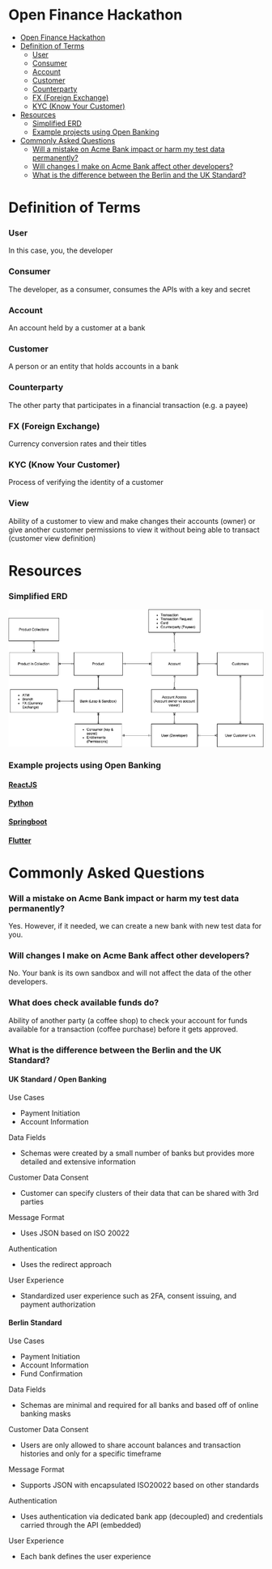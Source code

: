 Open Finance Hackathon
=========

<!--ts-->
  * [Open Finance Hackathon](#open-finance-hackathon)
   * [Definition of Terms](#definition-of-terms)
      * [User](#user)
      * [Consumer](#consumer)
      * [Account](#account)
      * [Customer](#customer)
      * [Counterparty](#counterparty)
      * [FX (Foreign Exchange)](#fx-foreign-exchange)
      * [KYC (Know Your Customer)](#kyc-know-your-customer)
   * [Resources](#resources)
      * [Simplified ERD](#simplified-erd)
      * [Example projects using Open Banking](#example-projects-using-open-banking)
   * [Commonly Asked Questions](#commonly-asked-questions)
      * [Will a mistake on Acme Bank impact or harm my test data permanently?](#will-a-mistake-on-acme-bank-impact-or-harm-my-test-data-permanently)
      * [Will changes I make on Acme Bank affect other developers?](#will-changes-i-make-on-acme-bank-affect-other-developers)
      * [What is the difference between the Berlin and the UK Standard?](#what-is-the-difference-between-the-berlin-and-the-uk-standard)
<!--te-->

Definition of Terms
=====

### User  
In this case, you, the developer


### Consumer  
The developer, as a consumer, consumes the APIs with a key and secret


### Account  
An account held by a customer at a bank


### Customer  
A person or an entity that holds accounts in a bank


### Counterparty  
The other party that participates in a financial transaction (e.g. a payee)


### FX (Foreign Exchange)  
Currency conversion rates and their titles


### KYC (Know Your Customer)  
Process of verifying the identity of a customer

### View
Ability of a customer to view and make changes their accounts (owner) or give another customer permissions to view it without being able to transact (customer view definition)


Resources
=====

### Simplified ERD
![Simplified ERD for the Hackathon](Hackathon_ERD.png)


### Example projects using Open Banking  
#### [ReactJS](https://github.com/2020-openfinance-hackathon/direct-login-reactjs)  
#### [Python](https://github.com/2020-openfinance-hackathon/direct-login-python)  
#### [Springboot](https://github.com/2020-openfinance-hackathon/direct-login-spring)  
#### [Flutter](https://github.com/2020-openfinance-hackathon/direct-login-flutter)  



Commonly Asked Questions
=====

### Will a mistake on Acme Bank impact or harm my test data permanently?  
Yes. However, if it needed, we can create a new bank with new test data for you.   


### Will changes I make on Acme Bank affect other developers?  
No. Your bank is its own sandbox and will not affect the data of the other developers.  

### What does check available funds do?
Ability of another party (a coffee shop) to check your account for funds available for a transaction (coffee purchase) before it gets approved.


### What is the difference between the Berlin and the UK Standard?  

#### UK Standard / Open Banking

Use Cases
- Payment Initiation
- Account Information

Data Fields
- Schemas were created by a small number of banks but provides more detailed and extensive information

Customer Data Consent
- Customer can specify clusters of their data that can be shared with 3rd parties

Message Format
- Uses JSON based on ISO 20022

Authentication
- Uses the redirect approach

User Experience
- Standardized user experience such as 2FA, consent issuing, and payment authorization

#### Berlin Standard

Use Cases
- Payment Initiation
- Account Information
- Fund Confirmation

Data Fields
- Schemas are minimal and required for all banks and based off of online banking masks

Customer Data Consent
- Users are only allowed to share account balances and transaction histories and only for a specific timeframe

Message Format
- Supports JSON with encapsulated ISO20022 based on other standards

Authentication
- Uses authentication via dedicated bank app (decoupled) and credentials carried through the API (embedded)

User Experience
- Each bank defines the user experience

